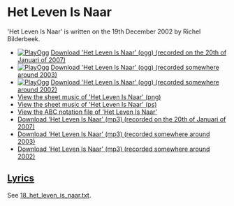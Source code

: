 # Het Leven Is Naar

'Het Leven Is Naar' is written on the 19th
December 2002 by Richel Bilderbeek.

- [![PlayOgg](http://static.fsf.org/playogg/Play_ogg_80x15.png "I support PlayOgg!")](http://playogg.org)
  [Download 'Het Leven Is Naar' (ogg) (recorded on the 20th of Januari of 2007)](http://www.richelbilderbeek.nl/CD06_01HetLevenIsNaar20070120.ogg)
- [![PlayOgg](http://static.fsf.org/playogg/Play_ogg_80x15.png "I support PlayOgg!")](http://playogg.org)
  [Download 'Het Leven Is Naar' (ogg) (recorded somewhere around 2003)](http://www.richelbilderbeek.nl/CD03_08HetLevenIsNaar.ogg)
- [![PlayOgg](http://static.fsf.org/playogg/Play_ogg_80x15.png "I support PlayOgg!")](http://playogg.org)
  [Download 'Het Leven Is Naar' (ogg) (recorded somewhere around 2002)](http://www.richelbilderbeek.nl/CD02_05HetLevenIsNaar.ogg)
- [View the sheet music of 'Het Leven Is Naar' (png)](18_het_leven_is_naar.png)
- [View the sheet music of 'Het Leven Is Naar' (ps)](18_het_leven_is_naar.ps)
- [View the ABC notation file of 'Het Leven Is Naar'](18_het_leven_is_naar.abc)
- [Download 'Het Leven Is Naar' (mp3) (recorded on the 20th of Januari of 2007)](http://www.richelbilderbeek.nl/CD06_01HetLevenIsNaar20070120.mp3)
- [Download 'Het Leven Is Naar' (mp3) (recorded somewhere around 2003)](http://www.richelbilderbeek.nl/CD03_08HetLevenIsNaar.mp3)
- [Download 'Het Leven Is Naar' (mp3) (recorded somewhere around 2002)](http://www.richelbilderbeek.nl/CD02_05HetLevenIsNaar.mp3)

## [Lyrics](18_het_leven_is_naar.txt)

See [18_het_leven_is_naar.txt](18_het_leven_is_naar.txt).
